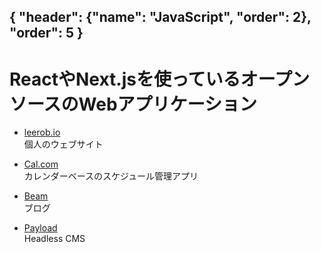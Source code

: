 { "header": {"name": "JavaScript", "order": 2}, "order": 5 }
---
# ReactやNext.jsを使っているオープンソースのWebアプリケーション

* [leerob.io](https://github.com/leerob/leerob.io)  
個人のウェブサイト

* [Cal.com](https://github.com/calcom/cal.com)  
カレンダーベースのスケジュール管理アプリ

* [Beam](https://github.com/planetscale/beam)  
ブログ

* [Payload](https://github.com/payloadcms/payload)  
Headless CMS